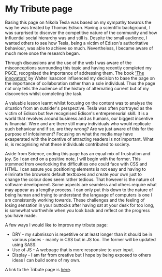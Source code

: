 
# My Tribute page 
Basing this page on Nikola Tesla was based on my sympathy towards the way he was treated by Thomas Edison. Having a scientific background, I was surprised to discover the competitive nature of the community and how influential social hierarchy was and still is. Despite the small audience, I wanted others to see how Tesla, being a victim of Edison's authoritative behaviour, was able to achieve so much. Nevertheless, I became aware of much more once the research began.

Through discussions and the use of the web I was aware of the misconceptions surrounding this topic and having recently completed my PGCE, recognised the importance of addressing them. The book ['The innovators'](https://www.amazon.co.uk/Innovators-Inventors-Hackers-Geniuses-Revolution/dp/1471138801) by Walter Isaacson influenced my decision to base the page on the importance of collaboration rather than a sole individual. Thus the page not only tells the audience of the history of alternating current but of my discoveries whilst completing the task. 

A valuable lesson learnt whilst focusing on the content was to analyse the situation from an outsider's perspective. Tesla was often portrayed as the victim of Edison but few recognised Edison's entrepreneurial skill. It is a world that revolves around business and as humans, our biggest incentive is  financial. Were and are there still many individuals who would replicate such behaviour and if so, are they wrong? Are we just aware of this for the purpose of infotainment?  Focusing on what the media may have exasperated with the incentive of attracting readers is not important. What is, is recognising what these individuals contributed to society.  

Aside from Science, coding this page has an equal mix of frustration and joy. So I can end on a positive note, I will begin with the former. This stemmed from overlooking the difficulties one could face with CSS and HTML. I can assure you positioning elements is not easy and having to eliminate the browsers default textboxes and create your own just to change the colour does seem rather tedious. That however is the nature of software development. Some aspects are seamless and others require what may appear as a lengthy process. I can only put this down to the nature of being human and trying to understand the language of computers is one I am consistently working towards. These challenges and the feeling of losing sensation in your buttocks after having sat at your desk for too long, is somewhat worthwhile when you look back and reflect on the progress you have made.


A few ways I would like to improve my tribute page: 

* DRY - my submisson is repetitive or at least longer than it should be in various places - mainly in CSS but in JS too. The former will be updated using SASS. 
* Use of JS - A webpage that is more responsive to user input. 
* Display - I am far from creative but I hope by being exposed to others ideas I can build some of my own. 

A link to the Tribute page is [here](https://schoolofcode.github.io/w0d0_precourse-challenge-kavita202/Tribute_page.html).


